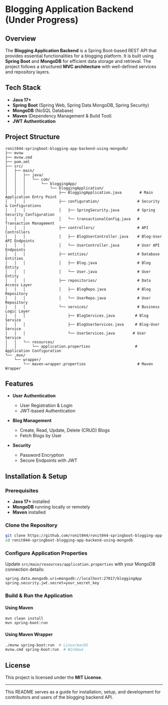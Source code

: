 # Blogging Application Backend (Under Progress)

## Overview
The **Blogging Application Backend** is a Spring Boot-based REST API that provides essential functionalities for a blogging platform. It is built using **Spring Boot** and **MongoDB** for efficient data storage and retrieval. The project follows a structured **MVC architecture** with well-defined services and repository layers.

## Tech Stack
- **Java 17+**
- **Spring Boot** (Spring Web, Spring Data MongoDB, Spring Security)
- **MongoDB** (NoSQL Database)
- **Maven** (Dependency Management & Build Tool)
- **JWT Authentication**

## Project Structure
```
ronit044-springboot-blogging-app-backend-using-mongodb/
├── mvnw
├── mvnw.cmd
├── pom.xml
├── src/
│   ├── main/
│   │   ├── java/
│   │   │   └── com/
│   │   │       └── bloggingApp/
│   │   │           └── bloggingApplication/
│   │   │               ├── BloggingApplication.java        # Main Application Entry Point
│   │   │               ├── configuration/                 # Security & Configurations
│   │   │               │   ├── SpringSecurity.java        # Spring Security Configuration
│   │   │               │   └── transactionalConfig.java   # Transaction Management
│   │   │               ├── controllers/                   # API Controllers
│   │   │               │   ├── BlogUserController.java    # Blog-User API Endpoints
│   │   │               │   └── UserController.java        # User API Endpoints
│   │   │               ├── entities/                      # Database Entities
│   │   │               │   ├── Blog.java                  # Blog Entity
│   │   │               │   └── User.java                  # User Entity
│   │   │               ├── repositories/                  # Data Access Layer
│   │   │               │   ├── BlogRepo.java              # Blog Repository
│   │   │               │   └── UserRepo.java              # User Repository
│   │   │               └── services/                      # Business Logic Layer
│   │   │                   ├── BlogServices.java         # Blog Service
│   │   │                   ├── BlogUserServices.java     # Blog-User Service
│   │   │                   └── UserServices.java        # User Service
│   │   └── resources/
│   │       └── application.properties                    # Application Configuration
└── .mvn/
    └── wrapper/
        └── maven-wrapper.properties                       # Maven Wrapper
```

## Features
- **User Authentication**
  - User Registration & Login
  - JWT-based Authentication
  
- **Blog Management**
  - Create, Read, Update, Delete (CRUD) Blogs
  - Fetch Blogs by User

- **Security**
  - Password Encryption
  - Secure Endpoints with JWT

## Installation & Setup
### Prerequisites
- **Java 17+** installed
- **MongoDB** running locally or remotely
- **Maven** installed

### Clone the Repository
```sh
git clone https://github.com/ronit044/ronit044-springboot-blogging-app-backend-using-mongodb.git
cd ronit044-springboot-blogging-app-backend-using-mongodb
```

### Configure Application Properties
Update `src/main/resources/application.properties` with your MongoDB connection details:
```properties
spring.data.mongodb.uri=mongodb://localhost:27017/bloggingApp
spring.security.jwt.secret=your_secret_key
```

### Build & Run the Application
#### Using Maven
```sh
mvn clean install
mvn spring-boot:run
```
#### Using Maven Wrapper
```sh
./mvnw spring-boot:run  # Linux/macOS
mvnw.cmd spring-boot:run  # Windows
```

## License
This project is licensed under the **MIT License**.

---
This README serves as a guide for installation, setup, and development for contributors and users of the blogging backend API.
